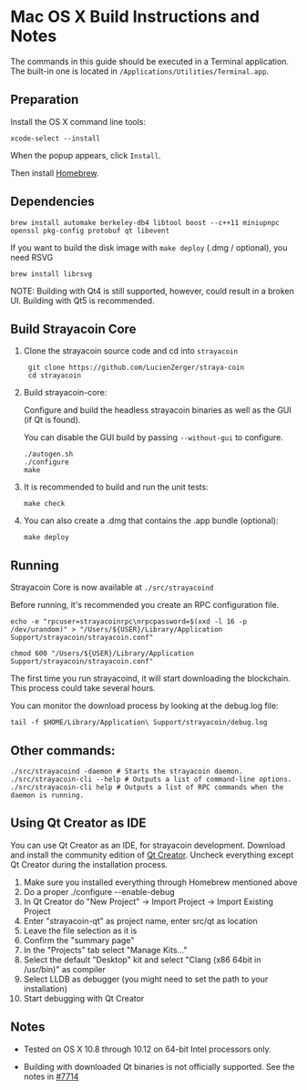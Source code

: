 Mac OS X Build Instructions and Notes
====================================
The commands in this guide should be executed in a Terminal application.
The built-in one is located in `/Applications/Utilities/Terminal.app`.

Preparation
-----------
Install the OS X command line tools:

`xcode-select --install`

When the popup appears, click `Install`.

Then install [Homebrew](https://brew.sh).

Dependencies
----------------------

    brew install automake berkeley-db4 libtool boost --c++11 miniupnpc openssl pkg-config protobuf qt libevent

If you want to build the disk image with `make deploy` (.dmg / optional), you need RSVG

    brew install librsvg

NOTE: Building with Qt4 is still supported, however, could result in a broken UI. Building with Qt5 is recommended.

Build Strayacoin Core
------------------------

1. Clone the strayacoin source code and cd into `strayacoin`

        git clone https://github.com/LucienZerger/straya-coin
        cd strayacoin

2.  Build strayacoin-core:

    Configure and build the headless strayacoin binaries as well as the GUI (if Qt is found).

    You can disable the GUI build by passing `--without-gui` to configure.

        ./autogen.sh
        ./configure
        make

3.  It is recommended to build and run the unit tests:

        make check

4.  You can also create a .dmg that contains the .app bundle (optional):

        make deploy

Running
-------

Strayacoin Core is now available at `./src/strayacoind`

Before running, it's recommended you create an RPC configuration file.

    echo -e "rpcuser=strayacoinrpc\nrpcpassword=$(xxd -l 16 -p /dev/urandom)" > "/Users/${USER}/Library/Application Support/strayacoin/strayacoin.conf"

    chmod 600 "/Users/${USER}/Library/Application Support/strayacoin/strayacoin.conf"

The first time you run strayacoind, it will start downloading the blockchain. This process could take several hours.

You can monitor the download process by looking at the debug.log file:

    tail -f $HOME/Library/Application\ Support/strayacoin/debug.log

Other commands:
-------

    ./src/strayacoind -daemon # Starts the strayacoin daemon.
    ./src/strayacoin-cli --help # Outputs a list of command-line options.
    ./src/strayacoin-cli help # Outputs a list of RPC commands when the daemon is running.

Using Qt Creator as IDE
------------------------
You can use Qt Creator as an IDE, for strayacoin development.
Download and install the community edition of [Qt Creator](https://www.qt.io/download/).
Uncheck everything except Qt Creator during the installation process.

1. Make sure you installed everything through Homebrew mentioned above
2. Do a proper ./configure --enable-debug
3. In Qt Creator do "New Project" -> Import Project -> Import Existing Project
4. Enter "strayacoin-qt" as project name, enter src/qt as location
5. Leave the file selection as it is
6. Confirm the "summary page"
7. In the "Projects" tab select "Manage Kits..."
8. Select the default "Desktop" kit and select "Clang (x86 64bit in /usr/bin)" as compiler
9. Select LLDB as debugger (you might need to set the path to your installation)
10. Start debugging with Qt Creator

Notes
-----

* Tested on OS X 10.8 through 10.12 on 64-bit Intel processors only.

* Building with downloaded Qt binaries is not officially supported. See the notes in [#7714](https://github.com/bitcoin/bitcoin/issues/7714)
